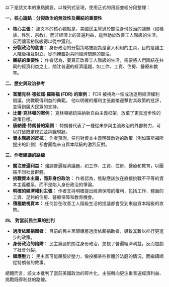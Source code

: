 以下是該文本的重點摘要，以條列式呈現，使用正式的用語並經分段整理：

**一、核心論點：分裂政治的無效性及團結的重要性**

*   **核心主張：** 該文本的核心觀點是，美國民主黨過於關注身份政治的議題（如種族、性別、宗教），而非經濟上的普遍利益，這無助於改善工人階級的生活，反而讓富裕階級得以從中獲利。
*   **分裂政治的危害：** 身份政治的分裂策略被認為是富人利用的工具，目的是讓工人階級相互對立，從而掩蓋對共同經濟問題的關注。
*   **團結的重要性：** 作者認為，要真正改善工人階級的生活，需要將人們團結在共同的經濟利益之上，關注普遍的經濟議題，如工作、工資、住房、醫療和教育。

**二、歷史與政治參考**

*   **富蘭克林·德拉諾·羅斯福 (FDR) 的案例：**  FDR 被視為一個成功運用經濟權利倡議，挑戰既得利益的典範。 他以明確的權利主張直接迎擊對其政策的批評，並得到廣大民眾的支持。
*   **比爾·克林頓的案例：** 克林頓總統採納新自由主義框架，放棄了更具進步性的政策目標。
*   **唐納德·特朗普的案例：** 特朗普代表了一種從未參與主流政治的外部勢力，可以打破既定模式並挑戰現狀。
*   **資本階級的反抗：**  作者預測，任何對資本主義明確敵對的政策（例如羅斯福所提出的計劃）都會面臨來自資本階級的激烈反對。

**三、作者建議的路線**

*   **關注普遍利益：** 強調普遍經濟議題，如工作、工資、住房、醫療和教育，以團結不同社會群體。
*   **挑戰資本主義，而非身份政治：**  作者認為，焦點應該放在直接挑戰不平等的資本主義體系，而不是陷入身份政治的爭論。
*   **明確的經濟權利主張：**  作者支持明確提出經濟保障的權利，包括工作、體面的工資、足夠的住房、醫療保障和教育機會。
* **積極敵視資本：** 任何旨在改善工人階級生活的提議都會受到來自資本階級的攻勢。

**四、 對當前民主黨的批判**

*   **過度依賴捐贈者：**  目前的民主黨領導層過度依賴捐助者，導致其難以推行更進步的政策。
*   **身份政治的陷阱：** 民主黨過於關注身份政治，忽視了普遍經濟利益，反而加劇了社會分裂。
* **順應壓力：** 民主黨可能屈服於壓力，像投擲某些群體於法庭的情況，而繼續順從特朗普的敘事。

總體而言，該文本批判了當前美國政治的碎片化，主張轉向更注重普遍經濟利益、挑戰既得利益的路線。